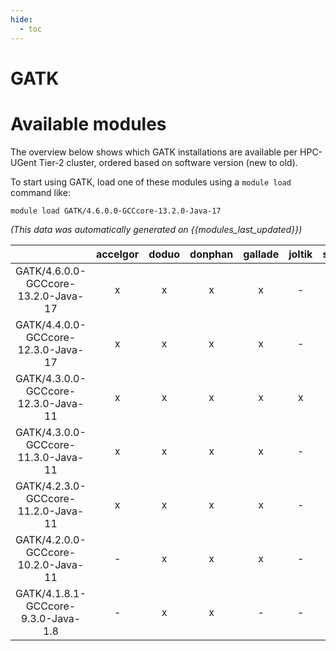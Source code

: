 ```yaml
---
hide:
  - toc
---
```


GATK
====

# Available modules


The overview below shows which GATK installations are available per HPC-UGent Tier-2 cluster, ordered based on software version (new to old).

To start using GATK, load one of these modules using a `module load` command like:

```shell
module load GATK/4.6.0.0-GCCcore-13.2.0-Java-17
```

*(This data was automatically generated on {{modules_last_updated}})*  

| |accelgor|doduo|donphan|gallade|joltik|shinx|skitty|
| :---: | :---: | :---: | :---: | :---: | :---: | :---: | :---: |
|GATK/4.6.0.0-GCCcore-13.2.0-Java-17|x|x|x|x|-|x|x|
|GATK/4.4.0.0-GCCcore-12.3.0-Java-17|x|x|x|x|-|x|x|
|GATK/4.3.0.0-GCCcore-12.3.0-Java-11|x|x|x|x|x|x|x|
|GATK/4.3.0.0-GCCcore-11.3.0-Java-11|x|x|x|x|-|-|-|
|GATK/4.2.3.0-GCCcore-11.2.0-Java-11|x|x|x|x|-|-|-|
|GATK/4.2.0.0-GCCcore-10.2.0-Java-11|-|x|x|x|-|-|-|
|GATK/4.1.8.1-GCCcore-9.3.0-Java-1.8|-|x|x|-|-|-|-|
